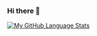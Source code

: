 ### Hi there 👋

<!--
**ravis2114/ravis2114** is a ✨ _special_ ✨ repository because its `README.md` (this file) appears on your GitHub profile.

Here are some ideas to get you started:

- 🔭 I’m currently working on ...
- 🌱 I’m currently learning ...
- 👯 I’m looking to collaborate on ...
- 🤔 I’m looking for help with ...
- 💬 Ask me about ...
- 📫 How to reach me: ...
- 😄 Pronouns: ...
- ⚡ Fun fact: ...
-->

[![My GitHub Language Stats](https://github-readme-stats.vercel.app/api/top-langs/?username=ravis2114)]()
<!-- ![GitHub stats](https://github-readme-stats.vercel.app/api?username=ravis2114&show_icons=true&hide_border=true) -->
